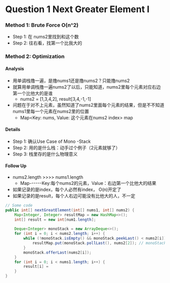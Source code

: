 # Question 1 Next Greater Element I



### Method 1: Brute Force O(n^2)

* Step 1: 在 nums2里找到和这个数
* Step 2: 往右看，找第一个比我大的

### Method 2: Optimization

#### Analysis

* 用单调栈撸一遍，是撸nums1还是撸nums2？只能撸nums2
* 就算用单调栈撸一遍nums2了以后，只能知道，nums2里每个元素对应右边第一个比他大的是谁
  * nums2 = \[1,3,4,2], result\[3,4,-1,-1]
* &#x20;问题在于对不上元素，虽然知道了nums2里面每个元素的结果，但是不不知道nums1里每一个元素在nums2里的位置
  * Map\<Key: nums, Value: 这个元素在nums2 index> map

#### Details

* Step 1: 确认Use Case of Mono -Stack
* Step 2: 用的是什么栈：动手过个例子（2元素就够了）
* Step 3: 栈里存的是什么物理意义

#### Follow Up

* nums2.length >>>> nums1.length
  * Map------Key:每个nums2的元素，Value：右边第一个比他大的结果
* 如果记录的是index，每个人必然有index， O(n)开定了
* 如果记录的是result，每个人右边可能没有比他大的人，不一定



```java
// Some code
public int[] nextGreatElement(int[] nums1, int[] nums2) {
    Map<Integer, Integer> resultMap = new HashMap<>();
    int[] result = new int[num1.length];
    
    Deque<Integer> monoStack = new ArrayDeque<>();
    for (int i = 0; i < nums2.length; i++) {
        while (!monoStack.isEmpty() && monoStack.peekLast() < nums2[i]) {
            resultMap.put(monoStack.pollLast(), nums2[2]); // monoStack存的是nums2的element
        }
        monoStack.offerLast(nums2[i]);
    }
    for (int i = 0; i < nums1.length; i++) {
        result[i] = 
    }
}

```

